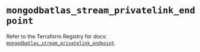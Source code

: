 # `mongodbatlas_stream_privatelink_endpoint`

Refer to the Terraform Registry for docs: [`mongodbatlas_stream_privatelink_endpoint`](https://registry.terraform.io/providers/mongodb/mongodbatlas/1.33.0/docs/resources/stream_privatelink_endpoint).
